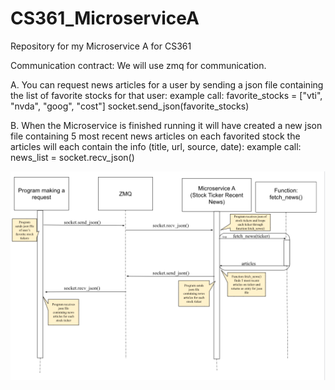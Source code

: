 # CS361_MicroserviceA
Repository  for my Microservice A for CS361

Communication contract: We will use zmq for communication. 

A. You can request news articles for a user by sending a json file containing the list of favorite stocks for that user:
    example call: favorite_stocks = ["vti", "nvda", "goog", "cost"]
                  socket.send_json(favorite_stocks)

B. When the Microservice is finished running it will have created a new json file containing 5 most recent news articles on each favorited stock
    the articles will each contain the info (title, url, source, date):
    example call: news_list = socket.recv_json()

![image alt](https://raw.githubusercontent.com/kosterhenry/CS361_MainProgram/main/UML_MicroserviceA.png)
